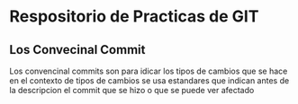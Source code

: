 # Respositorio de Practicas de GIT

## Los Convecinal Commit

Los convencinal commits son para idicar los tipos de cambios que se hace en el contexto de tipos de cambios se usa estandares que indican antes de la descripcion el commit que se hizo o que se puede ver afectado

